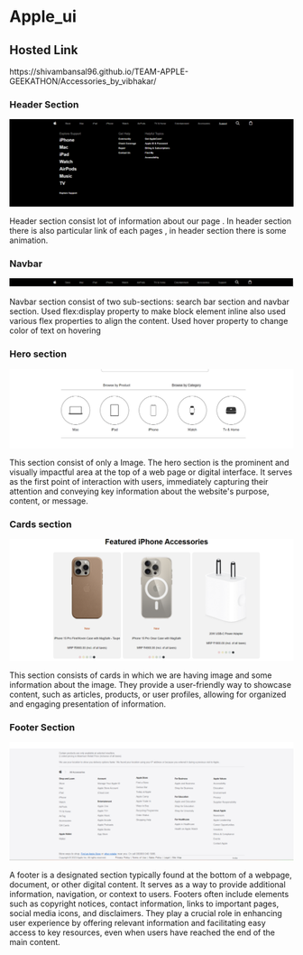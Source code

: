 # Apple_ui
<h2>Hosted Link</h2>
https://shivambansal96.github.io/TEAM-APPLE-GEEKATHON/Accessories_by_vibhakar/

<h3>Header Section</h3>

<img src="./assets/header.png">

Header section consist lot of information about our page . In header section there is also particular link of each pages , in header section there is some animation.

<h3>Navbar</h3>

<img src="./assets/nvbar.png">

Navbar section consist of two sub-sections: search bar section and navbar section. Used flex:display property to make block element inline also used various flex properties to align the content.
Used hover property to change color of text on hovering

<h3>Hero section</h3>


<img src="./assets/scroll.png">

This section consist of only a Image. The hero section is the prominent and visually impactful area at the top of a web page or digital interface. It serves as the first point of interaction with users, immediately capturing their attention and conveying key information about the website's purpose, content, or message.

 <h3>Cards section</h3>

 <img src="./assets/card.png">
 
This section consists of cards in which we are having image and some information about the image. They provide a user-friendly way to showcase content, such as articles, products, or user profiles, allowing for organized and engaging presentation of information.
 
 
 
 <h3> Footer Section</h3>
 
<img src="./assets/footer.png">

A footer is a designated section typically found at the bottom of a webpage, document, or other digital content. It serves as a way to provide additional information, navigation, or context to users. Footers often include elements such as copyright notices, contact information, links to important pages, social media icons, and disclaimers. They play a crucial role in enhancing user experience by offering relevant information and facilitating easy access to key resources, even when users have reached the end of the main content.